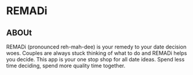 # REMADi


## ABOUt
REMADi (pronounced reh-mah-dee) is your remedy to your date
decision woes. Couples are always stuck thinking of what to
do and REMADi helps you decide. This app is your one stop shop
for all date ideas. Spend less time deciding, spend more quality
time together.
